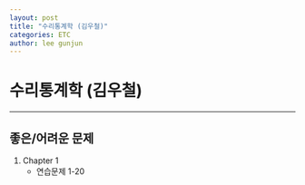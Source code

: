 ```yaml
---
layout: post
title: "수리통계학 (김우철)"
categories: ETC
author: lee gunjun
---
```


# 수리통계학 (김우철)

---

## 좋은/어려운 문제

1. Chapter 1
    - 연습문제 1-20

